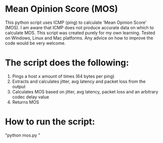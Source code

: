 # Mean Opinion Score (MOS)

This python script uses ICMP (ping) to calculate 'Mean Opinion Score' (MOS). 
I am aware that ICMP does not produce accurate data on which to calculate MOS. 
This script was created purely for my own learning. 
Tested on Windows, Linux and Mac platforms. 
Any advice on how to improve the code would be very welcome.


# The script does the following:

1. Pings a host x amount of times (64 bytes per ping)
2. Extracts and calculates jitter, avg latency and packet loss from the output
3. Calculates MOS based on jitter, avg latency, packet loss and an arbitrary codec delay value
4. Returns MOS


# How to run the script:

"python mos.py <ip address> <ping count>"
  
